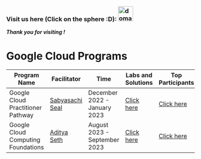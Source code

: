 
### Visit us here (Click on the sphere :D): <a href="https://gdsc.community.dev/techno-main-salt-lake-kolkata/"><img width="40" height="40" src="https://img.icons8.com/3d-fluency/94/domain.png" alt="domain"/></a>
  

 <p align="left"><i><b> Thank you for visiting !</i></p>




<h1 id="gccp-pathway">Google Cloud Programs</h1>
<table>
<thead>
<tr>
<th>Program Name</th>
<th>Facilitator</th>
<th>Time</th>
<th>Labs and Solutions</th>
<th>Top Participants</th>
</tr>
</thead>

<tbody>

<tr>
<td>Google Cloud Practitioner Pathway</td>
<td><a href="https://www.linkedin.com/in/sabyasachi-seal-4461711bb/">Sabyasachi Seal</a></td>
<td>December 2022 - January 2023</td>
<td><a href="./GCCP/GCCP.md">Click here</a></td>
<td><a href="./GCCP/Shout-out.md">Click here</a></td>
</tr>

<tr>
<td>Google Cloud Computing Foundations</td>
<td><a href="https://adityaseth.me/linkedin">Aditya Seth</a></td>
<td>August 2023 - September 2023</td>
<td><a href="./GCCF/README.md">Click here</a></td>
<td><a href="./GCCF/README.md">Click here</a></td>
</tr>

</tbody>
</table>
